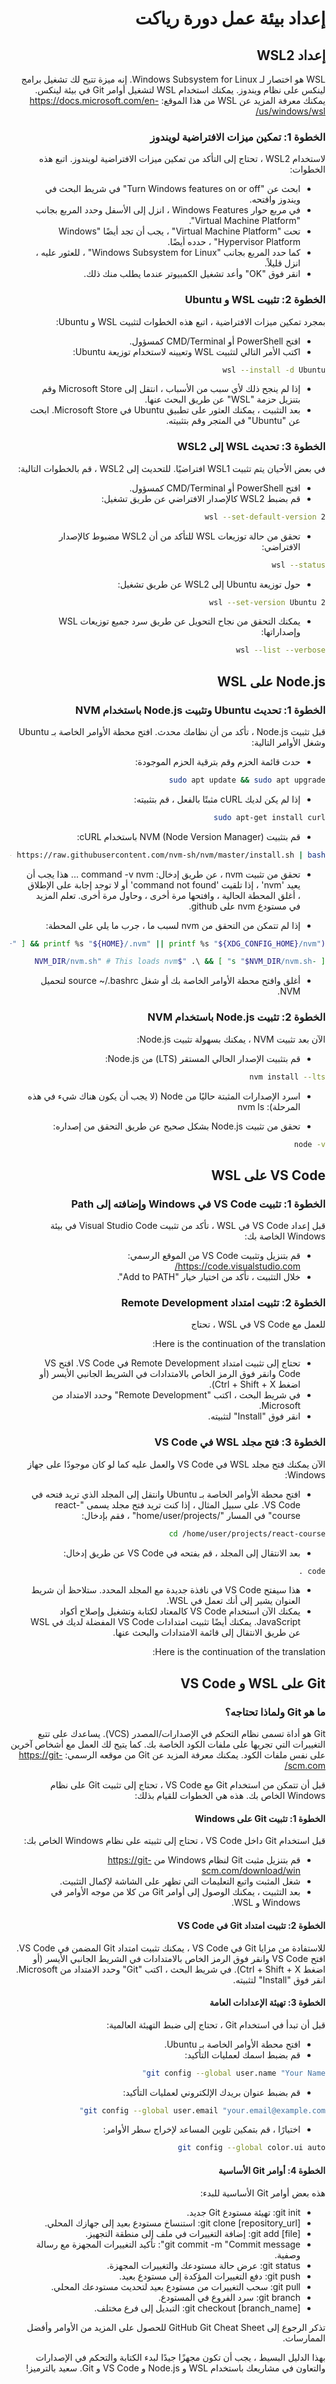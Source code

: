 <style>
  body {
    direction: rtl;
  }

  h1, h2, h3, p {
    text-align: right;
  }
</style>
# إعداد بيئة عمل دورة رياكت

## إعداد WSL2

WSL هو اختصار لـ Windows Subsystem for Linux. إنه ميزة تتيح لك تشغيل برامج لينكس على نظام ويندوز. يمكنك استخدام WSL لتشغيل أوامر Git في بيئة لينكس. يمكنك معرفة المزيد عن WSL من هذا الموقع: https://docs.microsoft.com/en-us/windows/wsl/

### الخطوة 1: تمكين ميزات الافتراضية لويندوز

لاستخدام WSL2 ، تحتاج إلى التأكد من تمكين ميزات الافتراضية لويندوز. اتبع هذه الخطوات:

- ابحث عن "Turn Windows features on or off" في شريط البحث في ويندوز وافتحه.
- في مربع حوار Windows Features ، انزل إلى الأسفل وحدد المربع بجانب "Virtual Machine Platform".
- تحت "Virtual Machine Platform" ، يجب أن تجد أيضًا "Windows Hypervisor Platform" ، حدده أيضًا.
- كما حدد المربع بجانب "Windows Subsystem for Linux" ، للعثور عليه ، انزل قليلاً.
- انقر فوق "OK" وأعد تشغيل الكمبيوتر عندما يطلب منك ذلك.

### الخطوة 2: تثبيت WSL و Ubuntu

بمجرد تمكين ميزات الافتراضية ، اتبع هذه الخطوات لتثبيت WSL و Ubuntu:

- افتح PowerShell أو CMD/Terminal كمسؤول.
- اكتب الأمر التالي لتثبيت WSL وتعيينه لاستخدام توزيعة Ubuntu:

```bash
wsl --install -d Ubuntu
```

- إذا لم ينجح ذلك لأي سبب من الأسباب ، انتقل إلى Microsoft Store وقم بتنزيل حزمة "WSL" عن طريق البحث عنها.
- بعد التثبيت ، يمكنك العثور على تطبيق Ubuntu في Microsoft Store. ابحث عن "Ubuntu" في المتجر وقم بتثبيته.

### الخطوة 3: تحديث WSL إلى WSL2

في بعض الأحيان يتم تثبيت WSL1 افتراضيًا. للتحديث إلى WSL2 ، قم بالخطوات التالية:

- افتح PowerShell أو CMD/Terminal كمسؤول.
- قم بضبط WSL2 كالإصدار الافتراضي عن طريق تشغيل:

```bash
wsl --set-default-version 2
```

- تحقق من حالة توزيعات WSL للتأكد من أن WSL2 مضبوط كالإصدار الافتراضي:

```bash
wsl --status
```

- حول توزيعة Ubuntu إلى WSL2 عن طريق تشغيل:

```bash
wsl --set-version Ubuntu 2
```

- يمكنك التحقق من نجاح التحويل عن طريق سرد جميع توزيعات WSL وإصداراتها:

```bash
wsl --list --verbose
```

## Node.js على WSL

### الخطوة 1: تحديث Ubuntu وتثبيت Node.js باستخدام NVM

قبل تثبيت Node.js ، تأكد من أن نظامك محدث. افتح محطة الأوامر الخاصة بـ Ubuntu وشغل الأوامر التالية:

- حدث قائمة الحزم وقم بترقية الحزم الموجودة:

```bash
sudo apt update && sudo apt upgrade
```

- إذا لم يكن لديك cURL مثبتًا بالفعل ، قم بتثبيته:

```bash
sudo apt-get install curl
```

- قم بتثبيت NVM (Node Version Manager) باستخدام cURL:

```bash
curl -o- https://raw.githubusercontent.com/nvm-sh/nvm/master/install.sh | bash
```

- تحقق من تثبيت nvm ، عن طريق إدخال: command -v nvm ... هذا يجب أن يعيد 'nvm' ، إذا تلقيت 'command not found' أو لا توجد إجابة على الإطلاق ، أغلق المحطة الحالية ، وافتحها مرة أخرى ، وحاول مرة أخرى. تعلم المزيد في مستودع nvm على github.

- إذا لم تتمكن من التحقق من nvm لسبب ما ، جرب ما يلي على المحطة:

```bash
export NVM_DIR="$([ -z "${XDG_CONFIG_HOME-}" ] && printf %s "${HOME}/.nvm" || printf %s "${XDG_CONFIG_HOME}/nvm")"

[ -s "$NVM_DIR/nvm.sh" ] && \. "$NVM_DIR/nvm.sh" # This loads nvm
```

- أغلق وافتح محطة الأوامر الخاصة بك أو شغل source ~/.bashrc لتحميل NVM.

### الخطوة 2: تثبيت Node.js باستخدام NVM

الآن بعد تثبيت NVM ، يمكنك بسهولة تثبيت Node.js:

- قم بتثبيت الإصدار الحالي المستقر (LTS) من Node.js:

```bash
nvm install --lts
```

- اسرد الإصدارات المثبتة حاليًا من Node (لا يجب أن يكون هناك شيء في هذه المرحلة): nvm ls

- تحقق من تثبيت Node.js بشكل صحيح عن طريق التحقق من إصداره:

```bash
node -v
```

## VS Code على WSL

### الخطوة 1: تثبيت VS Code في Windows وإضافته إلى Path

قبل إعداد VS Code في WSL ، تأكد من تثبيت Visual Studio Code في بيئة Windows الخاصة بك:

- قم بتنزيل وتثبيت VS Code من الموقع الرسمي: https://code.visualstudio.com/
- خلال التثبيت ، تأكد من اختيار خيار "Add to PATH".

### الخطوة 2: تثبيت امتداد Remote Development

للعمل مع VS Code في WSL ، تحتاج

Here is the continuation of the translation:

- تحتاج إلى تثبيت امتداد Remote Development في VS Code. افتح VS Code وانقر فوق الرمز الخاص بالامتدادات في الشريط الجانبي الأيسر (أو اضغط Ctrl + Shift + X).
- في شريط البحث ، اكتب "Remote Development" وحدد الامتداد من Microsoft.
- انقر فوق "Install" لتثبيته.

### الخطوة 3: فتح مجلد WSL في VS Code

الآن يمكنك فتح مجلد WSL في VS Code والعمل عليه كما لو كان موجودًا على جهاز Windows:

- افتح محطة الأوامر الخاصة بـ Ubuntu وانتقل إلى المجلد الذي تريد فتحه في VS Code. على سبيل المثال ، إذا كنت تريد فتح مجلد يسمى "react-course" في المسار "/home/user/projects" ، فقم بإدخال:

```bash
cd /home/user/projects/react-course
```

- بعد الانتقال إلى المجلد ، قم بفتحه في VS Code عن طريق إدخال:

```bash
code .
```

- هذا سيفتح VS Code في نافذة جديدة مع المجلد المحدد. ستلاحظ أن شريط العنوان يشير إلى أنك تعمل في WSL.
- يمكنك الآن استخدام VS Code كالمعتاد لكتابة وتشغيل وإصلاح أكواد JavaScript. يمكنك أيضًا تثبيت امتدادات VS Code المفضلة لديك في WSL عن طريق الانتقال إلى قائمة الامتدادات والبحث عنها.

Here is the continuation of the translation:

## Git على WSL و VS Code

### ما هو Git ولماذا تحتاجه؟

Git هو أداة تسمى نظام التحكم في الإصدارات/المصدر (VCS). يساعدك على تتبع التغييرات التي تجريها على ملفات الكود الخاصة بك. كما يتيح لك العمل مع أشخاص آخرين على نفس ملفات الكود. يمكنك معرفة المزيد عن Git من موقعه الرسمي: https://git-scm.com/

قبل أن تتمكن من استخدام Git مع VS Code ، تحتاج إلى تثبيت Git على نظام Windows الخاص بك. هذه هي الخطوات للقيام بذلك:

#### الخطوة 1: تثبيت Git على Windows

قبل استخدام Git داخل VS Code ، تحتاج إلى تثبيته على نظام Windows الخاص بك:

- قم بتنزيل مثبت Git لنظام Windows من https://git-scm.com/download/win
- شغل المثبت واتبع التعليمات التي تظهر على الشاشة لإكمال التثبيت.
- بعد التثبيت ، يمكنك الوصول إلى أوامر Git من كلا من موجه الأوامر في Windows و WSL.

#### الخطوة 2: تثبيت امتداد Git في VS Code

للاستفادة من مزايا Git في VS Code ، يمكنك تثبيت امتداد Git المضمن في VS Code. افتح VS Code وانقر فوق الرمز الخاص بالامتدادات في الشريط الجانبي الأيسر (أو اضغط Ctrl + Shift + X). في شريط البحث ، اكتب "Git" وحدد الامتداد من Microsoft. انقر فوق "Install" لتثبيته.

#### الخطوة 3: تهيئة الإعدادات العامة

قبل أن تبدأ في استخدام Git ، تحتاج إلى ضبط التهيئة العالمية:

- افتح محطة الأوامر الخاصة بـ Ubuntu.
- قم بضبط اسمك لعمليات التأكيد:

```bash
git config --global user.name "Your Name"
```

- قم بضبط عنوان بريدك الإلكتروني لعمليات التأكيد:

```bash
git config --global user.email "your.email@example.com"
```

- اختيارًا ، قم بتمكين تلوين المساعد لإخراج سطر الأوامر:

```bash
git config --global color.ui auto
```

#### الخطوة 4: أوامر Git الأساسية

هذه بعض أوامر Git الأساسية للبدء:

- git init: تهيئة مستودع Git جديد.
- git clone [repository_url]: استنساخ مستودع بعيد إلى جهازك المحلي.
- git add [file]: إضافة التغييرات في ملف إلى منطقة التجهيز.
- git commit -m "Commit message": تأكيد التغييرات المجهزة مع رسالة وصفية.
- git status: عرض حالة مستودعك والتغييرات المجهزة.
- git push: دفع التغييرات المؤكدة إلى مستودع بعيد.
- git pull: سحب التغييرات من مستودع بعيد لتحديث مستودعك المحلي.
- git branch: سرد الفروع في المستودع.
- git checkout [branch_name]: التبديل إلى فرع مختلف.

تذكر الرجوع إلى GitHub Git Cheat Sheet للحصول على المزيد من الأوامر وأفضل الممارسات.

بهذا الدليل البسيط ، يجب أن تكون مجهزًا جيدًا لبدء الكتابة والتحكم في الإصدارات والتعاون في مشاريعك باستخدام WSL و Node.js و VS Code و Git. سعيد بالترميز!
